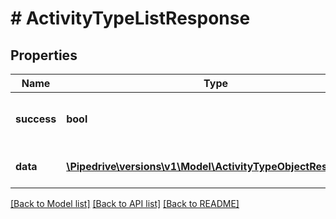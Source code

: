 # # ActivityTypeListResponse

## Properties

Name | Type | Description | Notes
------------ | ------------- | ------------- | -------------
**success** | **bool** | If the response is successful or not | [optional]
**data** | [**\Pipedrive\versions\v1\Model\ActivityTypeObjectResponse[]**](ActivityTypeObjectResponse.md) | The array of activity types |

[[Back to Model list]](../../README.md#models) [[Back to API list]](../../README.md#endpoints) [[Back to README]](../../README.md)
